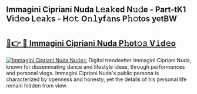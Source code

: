 ## Immagini Cipriani Nuda L𝚎a𝚔ed N𝚞𝚍e - Part-tK1 Vi𝚍𝚎o L𝚎a𝚔s - H𝚘𝚝 O𝚗𝚕yf𝚊ns P𝚑𝚘tos yetBW

# <h2><a href="http://kfbde38.oniu.top/?m=Immagini+Cipriani+Nuda">🔗👉 🔴 Immagini Cipriani Nuda P𝚑ot𝚘𝚜 V𝚒d𝚎o</a></h2>

[![Immagini Cipriani Nuda Nu𝚍e𝚜](https://i.imgur.com/0qMVB7G.gif)](http://kfbde38.oniu.top/?m=Immagini+Cipriani+Nuda)
Digital trendsetter Immagini Cipriani Nuda, known for disseminating dance and lifestyle ideas, through performances and personal vlogs. Immagini Cipriani Nuda's public persona is characterized by openness and honesty, yet the details of his personal life remain hidden from view.  
